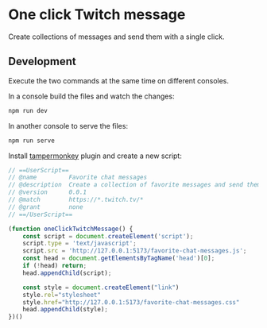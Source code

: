 # One click Twitch message

Create collections of messages and send them with a single click.

## Development

Execute the two commands at the same time on different consoles.

In a console build the files and watch the changes:

```bash
npm run dev
```

In another console to serve the files:

```bash
npm run serve
```

Install [tampermonkey](https://www.tampermonkey.net/) plugin and create a new script:

```javascript
// ==UserScript==
// @name         Favorite chat messages
// @description  Create a collection of favorite messages and send them with only one click
// @version      0.0.1
// @match        https://*.twitch.tv/*
// @grant        none
// ==/UserScript==

(function oneClickTwitchMessage() {
    const script = document.createElement('script');
    script.type = 'text/javascript';
    script.src = 'http://127.0.0.1:5173/favorite-chat-messages.js';
    const head = document.getElementsByTagName('head')[0];
    if (!head) return;
    head.appendChild(script);

    const style = document.createElement("link")
    style.rel="stylesheet"
    style.href="http://127.0.0.1:5173/favorite-chat-messages.css"
    head.appendChild(style);
})()
```
